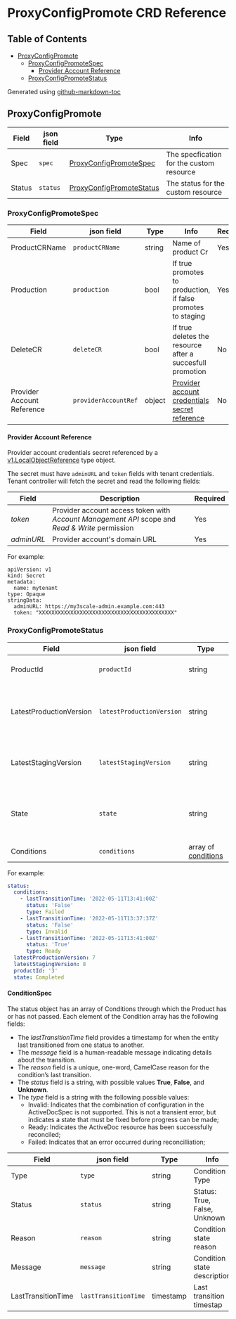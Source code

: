 # ProxyConfigPromote CRD Reference

## Table of Contents

* [ProxyConfigPromote](#proxyconfigpromote)
    * [ProxyConfigPromoteSpec](#proxyconfigpromotespec)
        * [Provider Account Reference](#provider-account-reference)
    * [ProxyConfigPromoteStatus](#proxyconfigpromotestatus)

Generated using [github-markdown-toc](https://github.com/ekalinin/github-markdown-toc)

## ProxyConfigPromote

| **Field** | **json field**| **Type**                                          | **Info** |
| --- | --- |---------------------------------------------------| --- |
| Spec | `spec` | [ProxyConfigPromoteSpec](#ProxyConfigPromoteSpec) | The specfication for the custom resource |
| Status | `status` | [ProxyConfigPromoteStatus](#ProxyConfigPromoteStatus)        | The status for the custom resource |

### ProxyConfigPromoteSpec

| **Field**                  | **json field**       | **Type** | **Info**                                                                                                                                                   | **Required** |
|----------------------------|----------------------|----------|------------------------------------------------------------------------------------------------------------------------------------------------------------| --- |
| ProductCRName              | `productCRName`      | string   | Name of product Cr                                                                                                                                         | Yes |
| Production                 | `production`         | bool     | If true promotes to production, if false promotes to staging                                                                                               | Yes |
| DeleteCR                   | `deleteCR`           | bool     | If true deletes the resource after a succesfull promotion                                                                                                  | No |
| Provider Account Reference | `providerAccountRef` | object   | [Provider account credentials secret reference](#provider-account-reference)                                                                               | No |



#### Provider Account Reference

Provider account credentials secret referenced by a [v1.LocalObjectReference](https://v1-15.docs.kubernetes.io/docs/reference/generated/kubernetes-api/v1.15/#localobjectreference-v1-core) type object.

The secret must have `adminURL` and `token` fields with tenant credentials.
Tenant controller will fetch the secret and read the following fields:

| **Field** | **Description** | **Required** |
| --- | --- | --- |
| *token* | Provider account access token with *Account Management API* scope and *Read & Write* permission | Yes |
| *adminURL* | Provider account's domain URL | Yes |

For example:

```
apiVersion: v1
kind: Secret
metadata:
  name: mytenant
type: Opaque
stringData:
  adminURL: https://my3scale-admin.example.com:443
  token: "XXXXXXXXXXXXXXXXXXXXXXXXXXXXXXXXXXXXXXXXXXX"
```

### ProxyConfigPromoteStatus

| **Field**           | **json field**       | **Type** | **Info**                                                                    |
|---------------------|----------------------| --- |-----------------------------------------------------------------------------|
| ProductId          | `productId`          | string | Internal ID of promted product                                              |
| LatestProductionVersion | `latestProductionVersion` | string | int with the current version in the production environment      |
| LatestStagingVersion | `latestStagingVersion` | string | int with the current version in the staging environment      |
| State               | `state`             | string | Completed if promotion is successful , Failed if promotion is unsuccessful |
| Conditions | `conditions` | array of [conditions](#ConditionSpec) | resource conditions |

For example:

```yaml
status:
  conditions:
    - lastTransitionTime: '2022-05-11T13:41:00Z'
      status: 'False'
      type: Failed
    - lastTransitionTime: '2022-05-11T13:37:37Z'
      status: 'False'
      type: Invalid
    - lastTransitionTime: '2022-05-11T13:41:00Z'
      status: 'True'
      type: Ready
  latestProductionVersion: 7
  latestStagingVersion: 8
  productId: '3'
  state: Completed
```

#### ConditionSpec

The status object has an array of Conditions through which the Product has or has not passed.
Each element of the Condition array has the following fields:

* The *lastTransitionTime* field provides a timestamp for when the entity last transitioned from one status to another.
* The *message* field is a human-readable message indicating details about the transition.
* The *reason* field is a unique, one-word, CamelCase reason for the condition’s last transition.
* The *status* field is a string, with possible values **True**, **False**, and **Unknown**.
* The *type* field is a string with the following possible values:
  * Invalid: Indicates that the combination of configuration in the ActiveDocSpec is not supported. This is not a transient error, but indicates a state that must be fixed before progress can be made;
  * Ready: Indicates the ActiveDoc resource has been successfully reconciled;
  * Failed: Indicates that an error occurred during reconcilliation;

| **Field** | **json field**| **Type** | **Info** |
| --- | --- | --- | --- |
| Type | `type` | string | Condition Type |
| Status | `status` | string | Status: True, False, Unknown |
| Reason | `reason` | string | Condition state reason |
| Message | `message` | string | Condition state description |
| LastTransitionTime | `lastTransitionTime` | timestamp | Last transition timestap |
